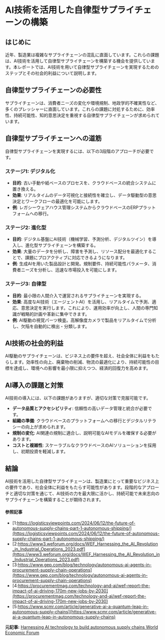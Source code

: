 # AI技術を活用した自律型サプライチェーンの構築

## はじめに

近年、製造業は複雑なサプライチェーンの混乱に直面しています。これらの課題は、AI技術を活用して自律型サプライチェーンを構築する機会を提供しています。本レポートでは、AI技術を用いて自律型サプライチェーンを実現するためのステップとその社会的利益について説明します。

## 自律型サプライチェーンの必要性

サプライチェーンは、消費者ニーズの変化や環境規制、地政学的不確実性など、多くのプレッシャーに直面しています。これらの課題に対処するために、効率性、持続可能性、知的意思決定を重視する自律型サプライチェーンが求められています。

## 自律型サプライチェーンへの道筋

自律型サプライチェーンを実現するには、以下の3段階のアプローチが必要です。

### **ステージ1: デジタル化**

- **目的**: 古い手動や紙ベースのプロセスを、クラウドベースの統合システムに置き換える。
- **効果**: リアルタイムのデータ可視化と接続性を確立し、データ駆動型の意思決定とワークフローの最適化を可能にします。
- **例**: レガシーウェアハウス管理システムからクラウドベースのERPプラットフォームへの移行。

### **ステージ2: 進化型**

- **目的**: デジタル基盤にAI技術（機械学習、予測分析、デジタルツイン）を導入し、進化型サプライチェーンを構築する。
- **効果**: 大量のデータを分析し、障害を予測し、リソース配分を最適化することで、課題にプロアクティブに対応できるようになります。
- **例**: 生成AIを用いた製品設計と開発。規制要件、持続可能性パラメータ、消費者ニーズを分析し、迅速な市場投入を可能にします。

### **ステージ3: 自律型**

- **目的**: 最小限の人間介入で運営されるサプライチェーンを実現する。
- **効果**: 高度なAI技術（エージェントAI）を活用し、リアルタイムで予測、適応、意思決定を実行します。これにより、運用効率が向上し、人間の専門知識が戦略的計画や革新に集中できます。
- **例**: AI駆動の視覚パーツ検査。高解像度カメラで製品をリアルタイムで分析し、欠陥を自動的に検出・分類します。

## AI技術の社会的利益

AI駆動のサプライチェーンは、ビジネス上の要件を超え、社会全体に利益をもたらします。効率性の向上、廃棄物の削減、物流の最適化により、持続可能性の目標を達成し、環境への影響を最小限に抑えつつ、経済的回復力を高めます。

## AI導入の課題と対策

AI技術の導入には、以下の課題がありますが、適切な対策で克服可能です。

- **データ品質とアクセシビリティ**: 信頼性の高いデータ管理と統合が必要です。
- **組織の準備**: クラウドベースのプラットフォームへの移行とデジタルリテラシーの向上が求められます。
- **規制の変化**: AI関連の規制に適合し、説明可能なAIモデルを確保する必要があります。
- **コストと複雑性**: スケーラブルなクラウドベースのAIソリューションを採用し、初期投資を軽減します。

## 結論

AI技術を活用した自律型サプライチェーンは、製造業にとって重要なビジネス上の要件であり、社会全体に利益をもたらす可能性があります。段階的なアプローチと適切な対策を通じて、AI技術の力を最大限に活かし、持続可能で未来志向のサプライチェーンを構築することが期待されます。

#### 参照記事
- [1:https://logisticsviewpoints.com/2024/06/12/the-future-of-autonomous-supply-chains-part-1-autonomous-shipping/](https://logisticsviewpoints.com/2024/06/12/the-future-of-autonomous-supply-chains-part-1-autonomous-shipping/)
- [2:https://www3.weforum.org/docs/WEF_Harnessing_the_AI_Revolution_in_Industrial_Operations_2023.pdf](https://www3.weforum.org/docs/WEF_Harnessing_the_AI_Revolution_in_Industrial_Operations_2023.pdf)
- [3:https://www.gep.com/blog/technology/autonomous-ai-agents-in-procurement-supply-chain-operations](https://www.gep.com/blog/technology/autonomous-ai-agents-in-procurement-supply-chain-operations)
- [4:https://procurementmag.com/technology-and-ai/wef-report-the-impact-of-ai-driving-170m-new-jobs-by-2030](https://procurementmag.com/technology-and-ai/wef-report-the-impact-of-ai-driving-170m-new-jobs-by-2030)
- [5:https://www.scmr.com/article/generative-ai-a-quantum-leap-in-autonomous-supply-chains](https://www.scmr.com/article/generative-ai-a-quantum-leap-in-autonomous-supply-chains)


**元記事:** [Harnessing AI technology to build autonomous supply chains World Economic Forum](https://www.weforum.org/stories/2025/03/harnessing-ai-technology-to-build-autonomous-supply-chains/)